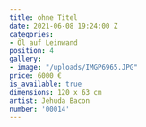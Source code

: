 ```yaml
---
title: ohne Titel
date: 2021-06-08 19:24:00 Z
categories:
- Öl auf Leinwand
position: 4
gallery:
- image: "/uploads/IMGP6965.JPG"
price: 6000 €
is_available: true
dimensions: 120 x 63 cm
artist: Jehuda Bacon
number: '00014'
---
```


